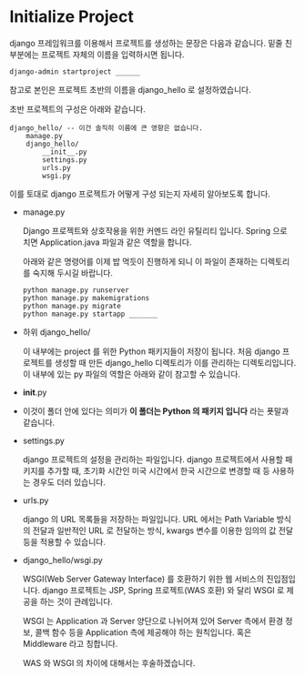 # Initialize Project

django 프레임워크를 이용해서 프로젝트를 생성하는 문장은 다음과 같습니다. 밑줄 친 부분에는 프로젝트 자체의 이름을 입력하시면 됩니다.

```
django-admin startproject ______
```

참고로 본인은 프로젝트 초반의 이름을 django_hello 로 설정하였습니다.

초반 프로젝트의 구성은 아래와 같습니다.

```
django_hello/ -- 이건 솔직히 이름에 큰 영향은 없습니다.
    manage.py
    django_hello/
        __init__.py
        settings.py
        urls.py
        wsgi.py
```

이를 토대로 django 프로젝트가 어떻게 구성 되는지 자세히 알아보도록 합니다.

- manage.py 

    Django 프로젝트와 상호작용을 위한 커멘드 라인 유틸리티 입니다. Spring 으로 치면 Application.java 파일과 같은 역할을 합니다. 
    
    아래와 같은 명령어를 이제 밥 먹듯이 진행하게 되니 이 파일이 존재하는 디렉토리를 숙지해 두시길 바랍니다.

    ```
    python manage.py runserver
    python manage.py makemigrations
    python manage.py migrate
    python manage.py startapp _______
    ```

- 하위 django_hello/ 

    이 내부에는 project 를 위한 Python 패키지들이 저장이 됩니다. 처음 django 프로젝트를 생성할 때 만든 django_hello 디렉토리가 이를 관리하는 디렉토리입니다. 이 내부에 있는 py 파일의 역할은 아래와 같이 참고할 수 있습니다.

- __init__.py
- 
    이것이 폴더 안에 있다는 의미가 **이 폴더는 Python 의 패키지 입니다** 라는 푯말과 같습니다.

- settings.py

    django 프로젝트의 설정을 관리하는 파일입니다. django 프로젝트에서 사용할 패키지를 추가할 때, 초기화 시간인 미국 시간에서 한국 시간으로 변경할 때 등 사용하는 경우도 더러 있습니다.

- urls.py

    django 의 URL 목록들을 저장하는 파일입니다. URL 에서는 Path Variable 방식의 전달과 일반적인 URL 로 전달하는 방식, kwargs 변수를 이용한 임의의 값 전달 등을 적용할 수 있습니다.

- django_hello/wsgi.py

    WSGI(Web Server Gateway Interface) 를 호환하기 위한 웹 서비스의 진입점입니다. django 프로젝트는 JSP, Spring 프로젝트(WAS 호환) 와 달리 WSGI 로 제공을 하는 것이 관례입니다.

    WSGI 는 Application 과 Server 양단으로 나뉘어져 있어 Server 측에서 환경 정보, 콜백 함수 등을 Application 측에 제공해야 하는 원칙입니다. 혹은 Middleware 라고 칭합니다.

    WAS 와 WSGI 의 차이에 대해서는 후술하겠습니다.
    

    